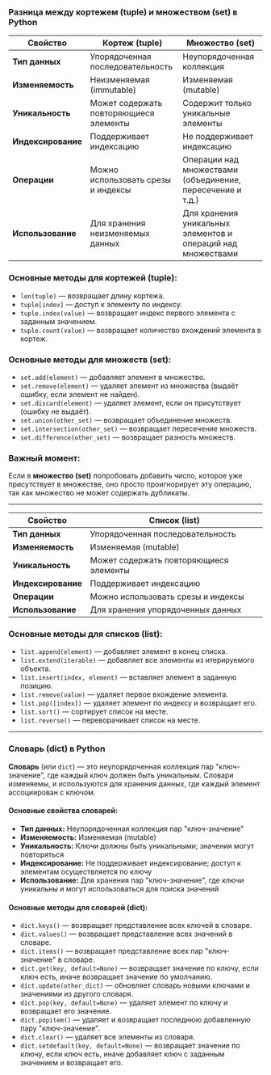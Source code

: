 ### Разница между кортежем (tuple) и множеством (set) в Python

| Свойство              | Кортеж (tuple)                     | Множество (set)                     |
|-----------------------|------------------------------------|-------------------------------------|
| **Тип данных**         | Упорядоченная последовательность   | Неупорядоченная коллекция           |
| **Изменяемость**       | Неизменяемая (immutable)           | Изменяемая (mutable)                |
| **Уникальность**       | Может содержать повторяющиеся элементы | Содержит только уникальные элементы |
| **Индексирование**     | Поддерживает индексацию            | Не поддерживает индексацию          |
| **Операции**           | Можно использовать срезы и индексы | Операции над множествами (объединение, пересечение и т.д.) |
| **Использование**      | Для хранения неизменяемых данных   | Для хранения уникальных элементов и операций над множествами |

### Основные методы для кортежей (tuple):
- `len(tuple)` — возвращает длину кортежа.
- `tuple[index]` — доступ к элементу по индексу.
- `tuple.index(value)` — возвращает индекс первого элемента с заданным значением.
- `tuple.count(value)` — возвращает количество вхождений элемента в кортеж.

### Основные методы для множеств (set):
- `set.add(element)` — добавляет элемент в множество.
- `set.remove(element)` — удаляет элемент из множества (выдаёт ошибку, если элемент не найден).
- `set.discard(element)` — удаляет элемент, если он присутствует (ошибку не выдаёт).
- `set.union(other_set)` — возвращает объединение множеств.
- `set.intersection(other_set)` — возвращает пересечение множеств.
- `set.difference(other_set)` — возвращает разность множеств.

### Важный момент:
Если в **множество (set)** попробовать добавить число, которое уже присутствует в множестве, оно просто проигнорирует эту операцию, так как множество не может содержать дубликаты.

---

 Свойство              | Список (list)                      |
|-----------------------|-----------------------------------|
| **Тип данных**        | Упорядоченная последовательность  |
| **Изменяемость**      | Изменяемая (mutable)              |
| **Уникальность**      | Может содержать повторяющиеся элементы |
| **Индексирование**    | Поддерживает индексацию           |
| **Операции**          | Можно использовать срезы и индексы |
| **Использование**     | Для хранения упорядоченных данных |

### Основные методы для списков (list):
- `list.append(element)` — добавляет элемент в конец списка.
- `list.extend(iterable)` — добавляет все элементы из итерируемого объекта.
- `list.insert(index, element)` — вставляет элемент в заданную позицию.
- `list.remove(value)` — удаляет первое вхождение элемента.
- `list.pop([index])` — удаляет элемент по индексу и возвращает его.
- `list.sort()` — сортирует список на месте.
- `list.reverse()` — переворачивает список на месте.


---
### Словарь (dict) в Python

**Словарь** (или `dict`) — это неупорядоченная коллекция пар "ключ-значение", где каждый ключ должен быть уникальным. Словари изменяемы, и используются для хранения данных, где каждый элемент ассоциирован с ключом.

#### Основные свойства словарей:
- **Тип данных:** Неупорядоченная коллекция пар "ключ-значение"
- **Изменяемость:** Изменяемая (mutable)
- **Уникальность:** Ключи должны быть уникальными; значения могут повторяться
- **Индексирование:** Не поддерживает индексирование; доступ к элементам осуществляется по ключу
- **Использование:** Для хранения пар "ключ-значение", где ключи уникальны и могут использоваться для поиска значений

#### Основные методы для словарей (dict):
- `dict.keys()` — возвращает представление всех ключей в словаре.
- `dict.values()` — возвращает представление всех значений в словаре.
- `dict.items()` — возвращает представление всех пар "ключ-значение" в словаре.
- `dict.get(key, default=None)` — возвращает значение по ключу, если ключ есть, иначе возвращает значение по умолчанию.
- `dict.update(other_dict)` — обновляет словарь новыми ключами и значениями из другого словаря.
- `dict.pop(key, default=None)` — удаляет элемент по ключу и возвращает его значение.
- `dict.popitem()` — удаляет и возвращает последнюю добавленную пару "ключ-значение".
- `dict.clear()` — удаляет все элементы из словаря.
- `dict.setdefault(key, default=None)` — возвращает значение по ключу, если ключ есть, иначе добавляет ключ с заданным значением и возвращает его.
